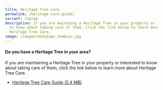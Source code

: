 ```yaml
---
title: Heritage Tree Care
permalink: /heritage-care-guide/
variant: tiptap
description: If you are maintaing a Heritage Tree in your property or interested
  to know about taking care of them, click the link below to learn more about
  Heritage Tree Care.
image: /images/mainpage_tembusu.jpg
---
```

<h4><strong>Do you have a Heritage Tree in your area?</strong></h4>
<p>If you are maintaining a Heritage Tree in your property or interested
to know about taking care of them, click the link below to learn more about
Heritage Tree Care.</p>
<ul data-tight="true" class="tight">
<li>
<p><a href="go.gov.sg/htcareguide" rel="noopener nofollow" target="_blank">Heritage Tree Care Guide (5.4 MB)</a>
</p>
<p></p>
</li>
</ul>
<p></p>